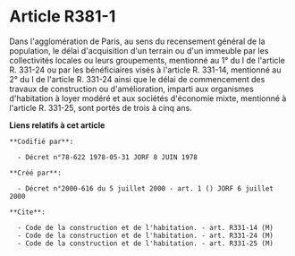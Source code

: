 # Article R381-1

Dans l'agglomération de Paris, au sens du recensement général de la population, le délai d'acquisition d'un terrain ou d'un
immeuble par les collectivités locales ou leurs groupements, mentionné au 1° du I de l'article R. 331-24 ou par les
bénéficiaires visés à l'article R. 331-14, mentionné au 2° du I de l'article R. 331-24 ainsi que le délai de commencement des
travaux de construction ou d'amélioration, imparti aux organismes d'habitation à loyer modéré et aux sociétés d'économie
mixte, mentionné à l'article R. 331-25, sont portés de trois à cinq ans.

**Liens relatifs à cet article**

	**Codifié par**:

	  - Décret n°78-622 1978-05-31 JORF 8 JUIN 1978

	**Créé par**:

	  - Décret n°2000-616 du 5 juillet 2000 - art. 1 () JORF 6 juillet 2000

	**Cite**:

	  - Code de la construction et de l'habitation. - art. R331-14 (M)
	  - Code de la construction et de l'habitation. - art. R331-24 (M)
	  - Code de la construction et de l'habitation. - art. R331-25 (M)
